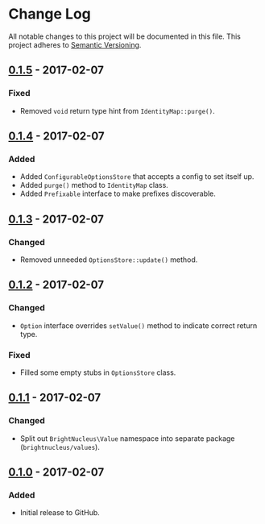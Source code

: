 # Change Log
All notable changes to this project will be documented in this file.
This project adheres to [Semantic Versioning](http://semver.org/).

## [0.1.5] - 2017-02-07
### Fixed
- Removed `void` return type hint from `IdentityMap::purge()`.

## [0.1.4] - 2017-02-07
### Added
- Added `ConfigurableOptionsStore` that accepts a config to set itself up.
- Added `purge()` method to `IdentityMap` class.
- Added `Prefixable` interface to make prefixes discoverable.

## [0.1.3] - 2017-02-07
### Changed
- Removed unneeded `OptionsStore::update()` method.

## [0.1.2] - 2017-02-07
### Changed
- `Option` interface overrides `setValue()` method to indicate correct return type.

### Fixed
- Filled some empty stubs in `OptionsStore` class.

## [0.1.1] - 2017-02-07
### Changed
- Split out `BrightNucleus\Value` namespace into separate package (`brightnucleus/values`).

## [0.1.0] - 2017-02-07
### Added
- Initial release to GitHub.

[0.1.5]: https://github.com/brightnucleus/options-store/compare/v0.1.4...v0.1.5
[0.1.4]: https://github.com/brightnucleus/options-store/compare/v0.1.3...v0.1.4
[0.1.3]: https://github.com/brightnucleus/options-store/compare/v0.1.2...v0.1.3
[0.1.2]: https://github.com/brightnucleus/options-store/compare/v0.1.1...v0.1.2
[0.1.1]: https://github.com/brightnucleus/options-store/compare/v0.1.0...v0.1.1
[0.1.0]: https://github.com/brightnucleus/options-store/compare/v0.0.0...v0.1.0
